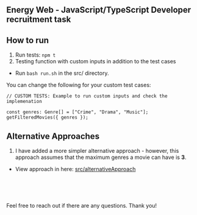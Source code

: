 ## Energy Web - JavaScript/TypeScript Developer recruitment task

## How to run 
1. Run tests: `npm t`
   <br/>
2. Testing function with custom inputs in addition to the test cases

 - Run `bash run.sh` in the src/ directory.

You can change the following for your custom test cases:

```
// CUSTOM TESTS: Example to run custom inputs and check the implemenation 

const genres: Genre[] = ["Crime", "Drama", "Music"];
getFilteredMovies({ genres });
```


## Alternative Approaches
1. I have added a more simpler alternative approach - however, this approach assumes that the maximum genres a movie can have is **3**. 
   
- View approach in here: [src/alternativeApproach](https://github.com/Akaam-Zain/ewf-recruiter-task/blob/main/src/alternativeApproach.ts)

        
<br/>
<br/>
<br/>

Feel free to reach out if there are any questions. Thank you! 